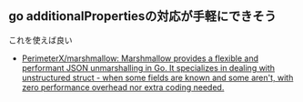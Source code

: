 ## go additionalPropertiesの対応が手軽にできそう

これを使えば良い

- [PerimeterX/marshmallow: Marshmallow provides a flexible and performant JSON unmarshalling in Go. It specializes in dealing with unstructured struct - when some fields are known and some aren't, with zero performance overhead nor extra coding needed.](https://github.com/PerimeterX/marshmallow)